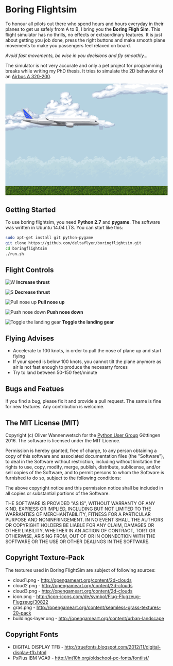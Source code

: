# Boring Flightsim

To honour all pilots out there who spend hours and hours everyday in their planes to get us safely from A to B, I bring you the **Boring Fligh Sim**. This flight simulator has no thrills, no effects or extraordinary features. It is just about getting you job done, press the right buttons and make smooth plane movements to make you passengers feel relaxed on board.

*Avoid fast movements, be wise in you decisions and fly smoothly...*

The simulator is not very accurate and only a pet project for programming breaks while writing my PhD thesis. It tries to simulate the 2D behavoiur of an [Airbus A 320-200](https://en.wikipedia.org/wiki/Airbus_A320_family#A320).

![Screenshot](https://raw.githubusercontent.com/deltaflyer/boringflightsim/master/graphics/screenshot.png)

## Getting Started

To use boring flightsim, you need **Python 2.7** and **pygame**. The software was written in Ubuntu 14.04 LTS. You can start like this:

```bash
sudo apt-get install git python-pygame
git clone https://github.com/deltaflyer/boringflightsim.git
cd boringflightsim
./run.sh
```
## Flight Controls
![W](http://dabuttonfactory.com/button.png?t=W&f=Calibri-Bold&ts=24&tc=fff&tshs=1&tshc=000&hp=20&vp=8&c=5&bgt=gradient&bgc=3d85c6&ebgc=073763) **Increase thrust**

![S](http://dabuttonfactory.com/button.png?t=S&f=Calibri-Bold&ts=24&tc=fff&tshs=1&tshc=000&hp=20&vp=8&c=5&bgt=gradient&bgc=3d85c6&ebgc=073763) **Decrease thrust**

![Pull nose up](http://dabuttonfactory.com/button.png?t=Arrow-Down&f=Calibri-Bold&ts=24&tc=fff&tshs=1&tshc=000&hp=20&vp=8&c=5&bgt=gradient&bgc=3d85c6&ebgc=073763) **Pull nose up**

![Push nose down](http://dabuttonfactory.com/button.png?t=Arrow-Up&f=Calibri-Bold&ts=24&tc=fff&tshs=1&tshc=000&hp=20&vp=8&c=5&bgt=gradient&bgc=3d85c6&ebgc=073763) **Push nose down**

![Toggle the landing gear](http://dabuttonfactory.com/button.png?t=g&f=Calibri-Bold&ts=24&tc=fff&tshs=1&tshc=000&hp=20&vp=8&c=5&bgt=gradient&bgc=3d85c6&ebgc=073763) **Toggle the landing gear**

## Flying Advises

* Accelerate to 100 knots, in order to pull the nose of plane up and start flying
* If your speed is below 100 knots, you cannot tilt the plane anymore as air is not fast enough to produce the necesarry forces
* Try to land between 50-150 feet/minute

## Bugs and Featues

If you find a bug, please fix it and provide a pull request. The same is fine for new features. Any contribution is welcome.

## The MIT License (MIT)
Copyright (c) Oliver Wannenwetsch for the [Python User Group](http://www.goepy.de) Göttingen 2016. The software is licensed under the MIT Licence. 

Permission is hereby granted, free of charge, to any person obtaining a copy of this software and associated documentation files (the "Software"), to deal in the Software without restriction, including without limitation the rights to use, copy, modify, merge, publish, distribute, sublicense, and/or sell copies of the Software, and to permit persons to whom the Software is furnished to do so, subject to the following conditions:

The above copyright notice and this permission notice shall be included in all copies or substantial portions of the Software.

THE SOFTWARE IS PROVIDED "AS IS", WITHOUT WARRANTY OF ANY KIND, EXPRESS OR IMPLIED, INCLUDING BUT NOT LIMITED TO THE WARRANTIES OF MERCHANTABILITY, FITNESS FOR A PARTICULAR PURPOSE AND NONINFRINGEMENT. IN NO EVENT SHALL THE AUTHORS OR COPYRIGHT HOLDERS BE LIABLE FOR ANY CLAIM, DAMAGES OR OTHER LIABILITY, WHETHER IN AN ACTION OF CONTRACT, TORT OR OTHERWISE, ARISING FROM, OUT OF OR IN CONNECTION WITH THE SOFTWARE OR THE USE OR OTHER DEALINGS IN THE SOFTWARE.

## Copyright Texture-Pack

The textures used in Boring FlightSim are subject of following sources:
* cloud1.png - http://opengameart.org/content/2d-clouds
* cloud2.png - http://opengameart.org/content/2d-clouds
* cloud3.png - http://opengameart.org/content/2d-clouds
* icon.png - http://icon-icons.com/de/symbol/Flug-Flugzeug-Flugzeug/30822
* gras.png - http://opengameart.org/content/seamless-grass-textures-20-pack
* buildings-layer.ong - http://opengameart.org/content/urban-landscape

## Copyright Fonts

* DIGITAL DISPLAY TFB - http://truefonts.blogspot.com/2012/11/digital-display-tfb.html
* PxPlus IBM VGA9 - http://int10h.org/oldschool-pc-fonts/fontlist/
